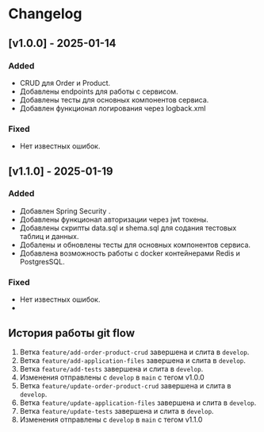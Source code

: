 # Changelog

## [v1.0.0] - 2025-01-14
### Added
- CRUD для Order и Product.
- Добавлены endpoints для работы с сервисом.
- Добавлены тесты для основных компонентов сервиса.
- Добавлен функционал логирования через logback.xml

### Fixed
- Нет известных ошибок.

## [v1.1.0] - 2025-01-19
### Added
- Добавлен Spring Security .
- Добавлены функционал авторизации через jwt токены.
- Добавлены скрипты data.sql и shema.sql для содания тестовых таблиц и данных. 
- Добалены и обновлены тесты для основных компонентов сервиса.
- Добавлена возможность работы с docker контейнерами Redis и PostgresSQL. 

### Fixed
- Нет известных ошибок.
- 
## История работы git flow
1. Ветка `feature/add-order-product-crud` завершена и слита в `develop`.
2. Ветка `feature/add-application-files` завершена и слита в `develop`.
3. Ветка `feature/add-tests` завершена и слита в `develop`.
4. Изменения отправлены с `develop` в `main` c тегом v1.0.0
5. Ветка `feature/update-order-product-crud` завершена и слита в `develop`.
6. Ветка `feature/update-application-files` завершена и слита в `develop`.
7. Ветка `feature/update-tests` завершена и слита в `develop`.
8. Изменения отправлены с `develop` в `main` c тегом v1.1.0
